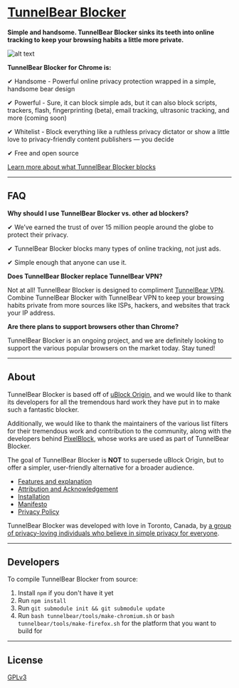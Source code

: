 # [TunnelBear Blocker](https://www.tunnelbear.com/apps/blocker)

**Simple and handsome. TunnelBear Blocker sinks its teeth into online tracking to keep your browsing habits a little more private.**

![alt text][logo]

[logo]: https://www.tunnelbear.com/images/apps/apps_1_blocker.png "Blocker for Chrome image"

**TunnelBear Blocker for Chrome is:**

✔ Handsome - Powerful online privacy protection wrapped in a simple, handsome bear design

✔ Powerful - Sure, it can block simple ads, but it can also block scripts, trackers, flash, fingerprinting (beta), email tracking, ultrasonic tracking, and more (coming soon)

✔ Whitelist - Block everything like a ruthless privacy dictator or show a little love to privacy-friendly content publishers — you decide

✔ Free and open source

[Learn more about what TunnelBear Blocker blocks](https://www.tunnelbear.com/blocker/info)

***
## FAQ

**Why should I use TunnelBear Blocker vs. other ad blockers?**

 ✔ We’ve earned the trust of over 15 million people around the globe to protect their privacy.

 ✔ TunnelBear Blocker blocks many types of online tracking, not just ads.

 ✔ Simple enough that anyone can use it.

**Does TunnelBear Blocker replace TunnelBear VPN?**

Not at all! TunnelBear Blocker is designed to compliment [TunnelBear VPN](https://www.tunnelbear.com/).
Combine TunnelBear Blocker with TunnelBear VPN to keep your browsing habits private from more sources like ISPs, hackers, and websites that track your IP address.

**Are there plans to support browsers other than Chrome?**

TunnelBear Blocker is an ongoing project, and we are definitely looking to support the various popular browsers on the market today. Stay tuned!

***

## About

TunnelBear Blocker is based off of [uBlock Origin](https://github.com/gorhill/uBlock), and we would like to thank its developers for all the tremendous hard work they have put in to make such a fantastic blocker.

Additionally, we would like to thank the maintainers of the various list filters for their tremendous work and contribution to the community, along with the developers behind [PixelBlock](https://github.com/ramoq/PixelBlock), whose works are used as part of TunnelBear Blocker.

The goal of TunnelBear Blocker is **NOT** to supersede uBlock Origin, but to offer a simpler, user-friendly alternative for a broader audience.

* [Features and explanation](https://www.tunnelbear.com/apps/blocker)
* [Attribution and Acknowledgement](https://www.tunnelbear.com/blocker/acknowledgement)
* [Installation](https://chrome.google.com/webstore/detail/tunnelbear-blocker/bebdhgdigjiiamnkcenegafmfjoghafk)
* [Manifesto](MANIFESTO.md)
* [Privacy Policy](PRIVACY.md)

TunnelBear Blocker was developed with love in Toronto, Canada, by [a group of privacy-loving individuals who believe in simple privacy for everyone](https://www.tunnelbear.com/about).

***

## Developers
To compile TunnelBear Blocker from source:

1. Install `npm` if you don't have it yet
1. Run `npm install`
1. Run `git submodule init && git submodule update`
1. Run `bash tunnelbear/tools/make-chromium.sh` or `bash tunnelbear/tools/make-firefox.sh` for the platform that you want to build for

***

## License
[GPLv3](LICENSE.txt)

